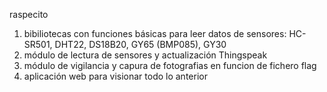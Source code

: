 raspecito

1) bibiliotecas con funciones básicas para leer datos de sensores: HC-SR501, DHT22, DS18B20, GY65 (BMP085), GY30
2) módulo de lectura de sensores y actualización Thingspeak
3) módulo de vigilancia y capura de fotografias en funcion de fichero flag
4) aplicación web para visionar todo lo anterior
